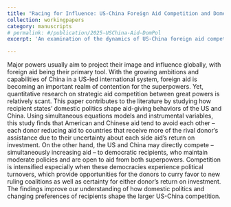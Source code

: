 ```yaml
---
title: "Racing for Influence: US-China Foreign Aid Competition and Domestic Politics of Recipient States"
collection: workingpapers
category: manuscripts
# permalink: #/publication/2025-USChina-Aid-DomPol
excerpt: 'An examination of the dynamics of US-China foreign aid competition and domestic politics of the recipient states'

---
```


Major powers usually aim to project their image and influence globally, with foreign aid being their primary tool. With the growing ambitions and capabilities of China in a US-led international system, foreign aid is becoming an important realm of contention for the superpowers. Yet, quantitative research on strategic aid competition between great powers is relatively scant. This paper contributes to the literature by studying how recipient states’ domestic politics shape aid-giving behaviors of the US and China. Using simultaneous equations models and instrumental variables, this study finds that American and Chinese aid tend to avoid each other – each donor reducing aid to countries that receive more of the rival donor’s assistance due to their uncertainty about each side aid’s return on investment. On the other hand, the US and China may directly compete – simultaneously increasing aid – to democratic recipients, who maintain moderate policies and are open to aid from both superpowers. Competition is intensified especially when these democracies experience political turnovers, which provide opportunities for the donors to curry favor to new ruling coalitions as well as certainty for either donor’s return on investment. The findings improve our understanding of how domestic politics and changing preferences of recipients shape the larger US-China competition.
